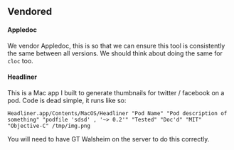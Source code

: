 ## Vendored

#### Appledoc
We vendor Appledoc, this is so that we can ensure this tool is consistently the same between all versions. We should think about doing the same for `cloc` too.

#### Headliner
This is a Mac app I built to generate thumbnails for twitter / facebook on a pod. Code is dead simple, it runs like so:

```
Headliner.app/Contents/MacOS/Headliner "Pod Name" "Pod description of something" "podfile 'sdsd' , '~> 0.2'" "Tested" "Doc'd" "MIT" "Objective-C" /tmp/img.png
```

You will need to have GT Walsheim on the server to do this correctly.